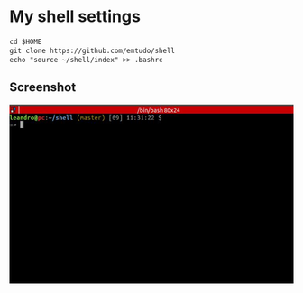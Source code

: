 # My shell settings

```shell
cd $HOME
git clone https://github.com/emtudo/shell
echo "source ~/shell/index" >> .bashrc
```

## Screenshot
![Screenshot Shell](https://github.com/emtudo/shell/blob/master/screenshot.jpg?raw=true])
